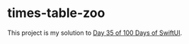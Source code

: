 # times-table-zoo

This project is my solution to [Day 35 of 100 Days of SwiftUI](https://www.hackingwithswift.com/100/swiftui/35).


